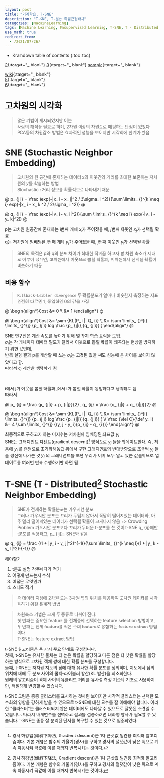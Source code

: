 ```yaml
---
layout: post
title: "기계학습, T-SNE"
description: "T-SNE, T-분산 확률근접배치"
categories: [MachineLearning]
tags: [Machine Learning, Unsupervised Learning, T-SNE, T - Distributed Stochastic Neighbor Embedding]
use_math: true
redirect_from:
  - /2021/07/26/
---
```


* Kramdown table of contents
{:toc .toc}      

[2](https://m.blog.naver.com/xorrms78/222112752837){:target="_ blank"} 
[3](https://bcho.tistory.com/1210){:target="_ blank"} 
[sample](https://ratsgo.github.io/machine%20learning/2017/04/28/tSNE/){:target="_ blank"}             
       
            
[wiki](https://en.wikipedia.org/wiki/T-distributed_stochastic_neighbor_embedding){:target="_ blank"}             
[5](https://lovit.github.io/nlp/representation/2018/09/28/tsne/){:target="_ blank"}             
[6](https://skyeong.net/284){:target="_ blank"}             

# 고차원의 시각화

> 많은 기법이 제시되었지만 이는       
> 사람의 해석을 필요로 하며, 2차원 이상의 차원으로 매핑하는 단점이 있었다           
> PCA등의 차원감소 방법은 효과적인 성능을 보이지만 시각화에 한계가 있음              


# SNE (Stochastic Neighbor Embedding)

> 고차원의 원 공간에 존재하는 데이터 $x$의 이웃간의 거리를 최대한 보존하는 저차원의 $y$를 학습하는 방법           
> Stochastic : 거리 정보를 확률적으로 나타내기 때문

@
p_ {j|i} = \frac {exp(-|x_ i - x_ j|^2 / 2\sigma_ i ^2)}{\sum \limits_ {}^{k \neq i} exp(-|x_ i - x_ k|^2 / 2\sigma_ i ^2)}
@

@
q_ {j|i} = \frac {exp(-|y_ i - y_ j|^2)}{\sum \limits_ {}^{k \neq i} exp(-|y_ i - y_ k|^2)}
@

p는 고차원 원공간에 존재하는 $i$번째 개체 $x_ i$가 주어졌을 때, $j$번째 이웃인 $x_ j$가 선택될 확률            
q는 저차원에 임베딩된 $i$번째 개체 $y_ i$가 주어졌을 때, $j$번째 이웃인 $y_ j$가 선택될 확률             

> SNE의 목적은 p와 q의 분포 차이가 최대한 작게끔 하고자 함
> 차원 축소가 제대로 이루어 졌다면, 고차원에서 이웃으로 뽑힐 확률과, 저차원에서 선택될 확률이 비슷하기 때문


## 비용 함수

> `Kullback-Leibler divergence`
> 두 확률분포가 얼마나 비슷한지 측정하는 지표          
> 완전히 다르면 1, 동일하면 0의 값을 가짐        

@
\begin{align\*}Cost &= 0 \\\ 
&= 1 \end{align\*}
@

@
\begin{align\*}Cost &= \sum {KL(P_ i || Q_ i)} \\\ 
&= \sum \limits_ {}^{i} \limits_ {}^{j} {p_ {j|i} log \frac {p_ {j|i}}{q_ {j|i}} } \end{align\*}
@

SNE 연구진은 계산 속도를 높이기 위해 몇 가지 학습 트릭을 도입.         
$\sigma_ i$는 각 개체마다 데이터 밀도가 달라서 이웃으로 뽑힐 확률이 왜곡되는 현상을 방지하기 위한 값인데,         
반복 실험 결과 p를 계산할 때 쓰는 $\sigma_ i$는 고정된 값을 써도 성능에 큰 차이를 보이지 않았다고 함.     
따라서 $\sigma_ i$ 계산을 생략하게 됨       

<br/>

i에서 j가 이웃을 뽑힐 확률과 j에서 i가 뽑힐 확률이 동일하다고 생각해도 됨         
따라서          

@
p_ {ij} = \frac {p_ {j|i} + p_ {i|j}}{2} , q_ {ij} = \frac {q_ {j|i} + q_ {i|j}}{2}
@

@
\begin{align\*}Cost &= \sum {KL(P_ i || Q_ i)} \\\ 
&= \sum \limits_ {}^{i} \limits_ {}^{j} {p_ {j|i} log \frac {p_ {j|i}}{q_ {j|i}} } \\\ 
\frac {\del C}{\def y_ i} &= 4 \sum \limits_ {}^{j} {(y_ j - y_ i)(p_ {ij} - q_ {ij})} \end{align\*}
@


최종적으로 구하고자 하는 미지수는 저차원에 임베딩된 좌표값 $y_ i$          
SNE는 그래디언트 디센트(gradient descent)[^1] 방식으로 $y_ i$ 들을 업데이트한다. 
즉, 처음에 $y_ i$ 를 랜덤으로 초기화해놓고 위에서 구한 그래디언트의 반대방향으로 조금씩 $y_ i$ 들을 갱신해 나가는 것
$y_ i$ 의 그래디언트를 보면 우리가 이미 모두 알고 있는 값들이므로 업데이트를 여러번 반복 수행하기만 하면 됨


# T-SNE (T - Distributed[^1] Stochastic Neighbor Embedding)

> SNE가 전제하는 확률분포는 가우시안 분포        
> 그러나 가우시안 분포는 꼬리가 두텁지 않아서
> 적당히 떨어져있는 데이터와, 아주 멀리 떨어져있는 데이터가 선택될 확률이 크게나지 않음
> => Crowding Problem
> 가우시안 분포보다 꼬리가 두터운 t-분포를 쓴 것이 t-SNE
> q_ {ij}에만 t분포를 적용하고, p_ {ij}는 SNE와 같음

@
q_ {ij} = \frac {(1 + |y_ i - y_ j|^2)^{-1}}{\sum \limits_ {}^{k \neq l}(1 + |y_ k - y_ l|^2)^{-1}}
@

해야할거
1. t분포 설명 각주에다가 적기
2. 어떻게 만드는지 수식
3. 이점은 무엇인가
4. 스니도 적기


> 각 데이터 지점에 2차원 또는 3차원 맵의 위치를 제공하여 고차원 데이터를 시각화하기 위한 통계적 방법         

> 차원축소 기법은 크게 두 종류로 나뉘어 진다.        
> 첫 번째는 중요한 feature 를 전체중에 선택하는 feature selection 방법이고,           
> 두 번째는 전체 feature를 적은 수의 feature로 융합하는 feature extract 방법이다           
> T-SNE는 feature extract 방법            

t-SNE 알고리즘은 두 가지 주요 단계로 구성됩니다.          
첫째, t-SNE는 유사한 물체는 더 높은 확률을 할당하고 다른 점은 더 낮은 확률을 할당하는 방식으로 고차원 객체 쌍에 대한 확률 분포를 구성합니다.           
둘째, t-SNE는 저차원 지도의 점에 대해 유사한 확률 분포를 정의하며, 지도에서 점의 위치에 대해 두 분포 사이의 쿨백-라이블러 발산(KL 발산)을 최소화한다.         
원래의 알고리즘이 객체 사이의 유클리드 거리를 유사성 측정 기준의 기초로 사용하지만, 적절하게 변경할 수 있습니다.             

t-SNE 그림은 종종 클러스터를 표시하는 것처럼 보이지만 
시각적 클러스터는 선택한 모수화의 영향을 강하게 받을 수 있으므로 t-SNE에 대한 모수를 잘 이해해야 합니다. 
이러한 "클러스터"는 클러스터되지 않은 데이터에도 나타날 수 있으므로 잘못된 소견일 수 있습니다. 
따라서 매개변수를 선택하고 결과를 검증하려면 대화형 탐사가 필요할 수 있습니다.
t-SNE는 종종 잘 분리된 단서를 복구할 수 있는 것으로 입증되었다.


[^1]: 경사 하강법(傾斜下降法, Gradient descent)은 1차 근삿값 발견용 최적화 알고리즘이다. 기본 개념은 함수의 기울기(경사)를 구하고 경사의 절댓값이 낮은 쪽으로 계속 이동시켜 극값에 이를 때까지 반복시키는 것이다.
[^2]: T-분포란, 
